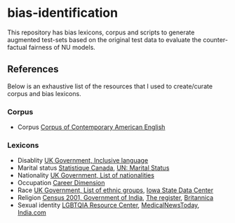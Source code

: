# bias-identification
This repository has bias lexicons, corpus and scripts to generate augmented test-sets based on the original test data to evaluate the counter-factual fairness of NU models.

## References
Below is an exhaustive list of the resources that I used to create/curate corpus and bias lexicons.

### Corpus
- Corpus	[Corpus of Contemporary American English](https://www.english-corpora.org/coca/)

### Lexicons
- Disablity	[UK Government, Inclusive language](https://www.gov.uk/government/publications/inclusive-communication/inclusive-language-words-to-use-and-avoid-when-writing-about-disability)
- Marital status	[Statistique Canada](https://www23.statcan.gc.ca/imdb/p3VD.pl?Function=getVD&TVD=61748&CVD=61748&CLV=0&MLV=1&D=1), [UN: Marital Status](https://www.un.org/en/development/desa/population/publications/dataset/marriage/marital-status.asp)
- Nationality	[UK Government, List of nationalities](https://www.gov.uk/government/publications/nationalities/list-of-nationalities)
- Occupation	[Career Dimension](https://www.careerdimension.com/sampleoccupations/fulloccupationlist.cfm)
- Race	[UK Government, List of ethnic groups](https://www.ethnicity-facts-figures.service.gov.uk/style-guide/ethnic-groups), [Iowa State Data Center](https://www.iowadatacenter.org/aboutdata/raceclassification)
- Religion [Census 2001, Government of India](https://censusindia.gov.in/census_and_you/religion.aspx), [The register](https://www.theregister.com/2006/10/06/the_odd_body_religion/), [Britannica](https://www.britannica.com/topic/religion)
- Sexual identity	[LGBTQIA Resource Center](https://lgbtqia.ucdavis.edu/educated/glossary), [MedicalNewsToday](https://www.medicalnewstoday.com/articles/types-of-sexuality#types), [India.com](https://www.india.com/lifestyle/there-are-at-least-15-types-of-sexual-orientations-how-many-do-you-know-2205005/)
